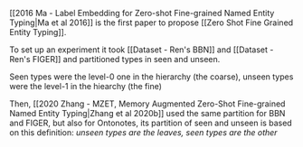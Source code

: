 [[2016 Ma - Label Embedding for Zero-shot Fine-grained Named Entity Typing|Ma et al 2016]] is the first paper to propose [[Zero Shot Fine Grained Entity Typing]].

To set up an experiment it took [[Dataset - Ren's BBN]] and [[Dataset - Ren's FIGER]] and partitioned types in seen and unseen.

Seen types were the level-0 one in the hierarchy (the coarse), unseen types were the level-1 in the hiearchy (the fine)

Then, [[2020 Zhang - MZET, Memory Augmented Zero-Shot Fine-grained Named Entity Typing|Zhang et al 2020b]] used the same partition for BBN and FIGER, but also for Ontonotes, its partition of seen and unseen is based on this definition: *unseen types are the leaves, seen types are the other*

